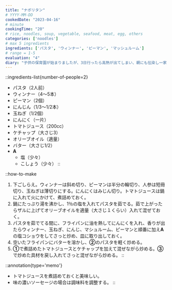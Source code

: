 ```yaml
---
title: "ナポリタン"
# YYYY-MM-DD
cookedDate: "2023-04-16"
# minute
cookingTime: "20"
# rice, noodles, soup, vegetable, seafood, meat, egg, others
categories: ['noodles']
# max 5 ingredients
ingredients: ['パスタ', 'ウィンナー', 'ピーマン', 'マッシュルーム']
# range = 1-5
evaluation: "4"
diary: "子供の保育園が始まりましたが、3日行ったら高熱が出てしまい、親にも伝染し一家沈没の危機となりました。船は推進力を失うと沈みますね。復帰して保育園楽しんでいるみたいで一安心。"
---
```


::ingredients-list{number-of-people=2}
- パスタ（2人前）
- ウィンナー（4～5本）
- ピーマン（2個）
- にんじん（1/3～1/2本）
- 玉ねぎ（1/2個）
- にんにく（一片）
- トマトジュース（200cc）
- ケチャップ（大さじ3）
- オリーブオイル（適量）
- バター（大さじ1/2）
- **A**
  - 塩（少々）
  - こしょう（少々）
::

::how-to-make
1. 下ごしらえ。ウィンナーは斜め切り、ピーマンは半分の輪切り、人参は短冊切り、玉ねぎは薄切りにする。にんにくはみじん切り。トマトジュースは鍋に入れて火にかけて、煮詰めておく。
2. 鍋にたっぷり湯を沸かし、1％の塩を入れてパスタを茹でる。茹で上がったらザルに上げてオリーブオイルを適量（大さじ１くらい）入れて混ぜておく。
3. パスタを茹でてる間に、フライパンに油を熱してにんにくを入れ、香りが出たらウィンナー、玉ねぎ、にんじ、マシュルーム、ピーマンと順番に加え**A**の塩コショウをしてさっと炒め、皿に取り出しておく。
4. 空いたフライパンにバターを溶かし、**②**のパスタを軽く炒める。
5. **①**で煮詰めたトマトジュースとケチャップを加えて混ぜながら炒める。**③**で炒めた具材を戻し入れてさっと混ぜながら炒める。
::


::annotation{type='memo'}
- トマトジュースを煮詰めておくと美味しい。
- 味の濃いソーセージの場合は調味料を調整する。
::
